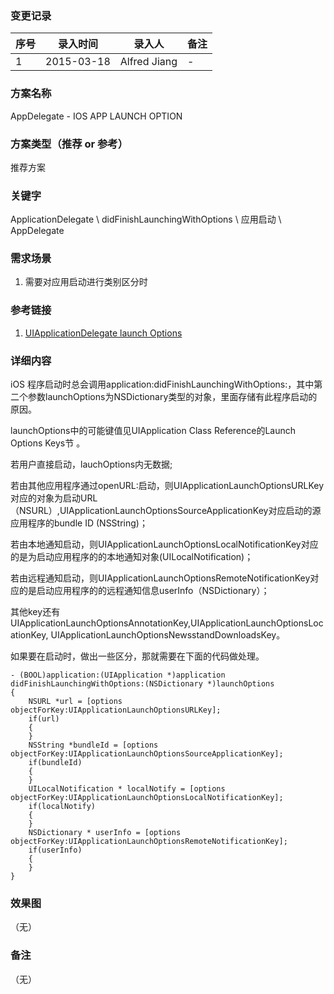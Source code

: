 ### 变更记录
| 序号 | 录入时间 | 录入人 | 备注 |
| -- | -- | -- | -- |
| 1 | 2015-03-18 | Alfred Jiang | - |

### 方案名称
AppDelegate - IOS APP LAUNCH OPTION

### 方案类型（推荐 or 参考）
推荐方案

### 关键字
ApplicationDelegate \ didFinishLaunchingWithOptions \ 应用启动 \ AppDelegate

### 需求场景
1. 需要对应用启动进行类别区分时

### 参考链接
1. [UIApplicationDelegate launch Options](http://nshipster.com/launch-options/)

### 详细内容

iOS 程序启动时总会调用application:didFinishLaunchingWithOptions:，其中第二个参数launchOptions为NSDictionary类型的对象，里面存储有此程序启动的原因。

launchOptions中的可能键值见UIApplication Class Reference的Launch Options Keys节 。

若用户直接启动，lauchOptions内无数据;

若由其他应用程序通过openURL:启动，则UIApplicationLaunchOptionsURLKey对应的对象为启动URL（NSURL）,UIApplicationLaunchOptionsSourceApplicationKey对应启动的源应用程序的bundle ID (NSString)；

若由本地通知启动，则UIApplicationLaunchOptionsLocalNotificationKey对应的是为启动应用程序的的本地通知对象(UILocalNotification)；

若由远程通知启动，则UIApplicationLaunchOptionsRemoteNotificationKey对应的是启动应用程序的的远程通知信息userInfo（NSDictionary）；

其他key还有UIApplicationLaunchOptionsAnnotationKey,UIApplicationLaunchOptionsLocationKey,
UIApplicationLaunchOptionsNewsstandDownloadsKey。

如果要在启动时，做出一些区分，那就需要在下面的代码做处理。

    - (BOOL)application:(UIApplication *)application didFinishLaunchingWithOptions:(NSDictionary *)launchOptions
    {
        NSURL *url = [options objectForKey:UIApplicationLaunchOptionsURLKey];
        if(url)
        {
        }
        NSString *bundleId = [options objectForKey:UIApplicationLaunchOptionsSourceApplicationKey];
        if(bundleId)
        {
        }
        UILocalNotification * localNotify = [options objectForKey:UIApplicationLaunchOptionsLocalNotificationKey];
        if(localNotify)
        {
        }
        NSDictionary * userInfo = [options objectForKey:UIApplicationLaunchOptionsRemoteNotificationKey];
        if(userInfo)
        {
        }
    }

### 效果图
（无）

### 备注
（无）
